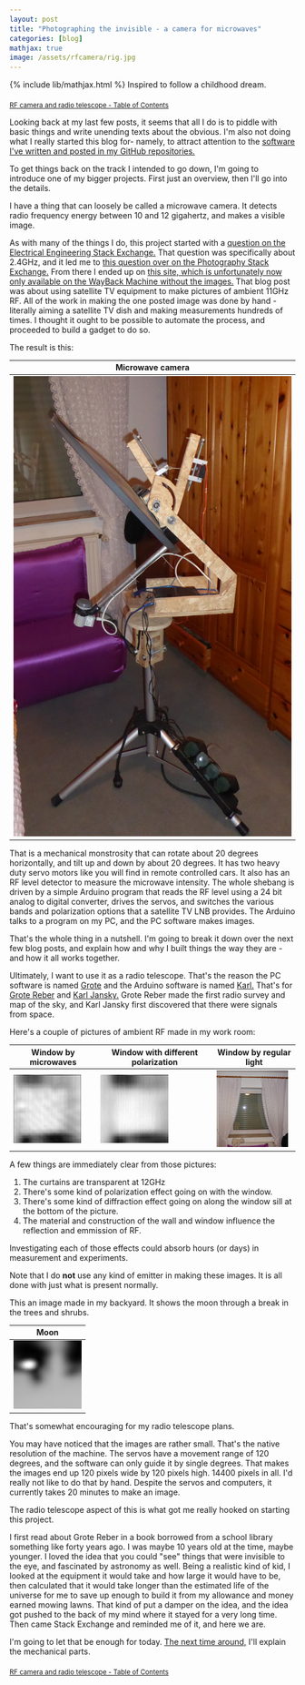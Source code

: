 ```yaml
---
layout: post
title: "Photographing the invisible - a camera for microwaves"
categories: [blog]
mathjax: true
image: /assets/rfcamera/rig.jpg
---
```

{% include lib/mathjax.html %}
Inspired to follow a childhood dream.

<sub>[RF camera and radio telescope - Table of Contents](3-rfcamera-toc)</sub>

Looking back at my last few posts, it seems that all I do is to piddle with basic things and write unending texts about the obvious.  I'm also not doing what I really started this blog for- namely, to attract attention to the [software I've written and posted in my GitHub repositories.](https://github.com/JosephEoff)

To get things back on the track I intended to go down, I'm going to introduce one of my bigger projects.  First just an overview, then I'll go into the details.

I have a thing that can loosely be called a microwave camera.  It detects radio frequency energy between 10 and 12 gigahertz, and makes a visible image.

As with many of the things I do, this project started with a [question on the Electrical Engineering Stack Exchange.](https://electronics.stackexchange.com/questions/193898/can-i-build-a-camera-that-is-sensitive-at-2-4ghz/)  That question was specifically about 2.4GHz, and it led me to [this question over on the Photography Stack Exchange.](https://photo.stackexchange.com/questions/69587/are-there-cameras-that-can-photograph-wi-fi-wlan-or-mobile-phone-radiation)  From there I ended up on [this site, which is unfortunately now only available on the WayBack Machine without the images.](https://web.archive.org/web/20151002205822/http://www.kevinwoods.co.uk/photography/20100210radio.htm)  That blog post was about using satellite TV equipment to make pictures of ambient 11GHz RF.  All of the work in making the one posted image was done by hand - literally aiming a satellite TV dish and making measurements hundreds of times.  I thought it ought to be possible to automate the process, and proceeded to build a gadget to do so.

The result is this:

|Microwave camera|
|--------------|
|![Microwave camera](/assets/rfcamera/rig.jpg)|

That is a mechanical monstrosity that can rotate about 20 degrees horizontally, and tilt up and down by about 20 degrees.  It has two heavy duty servo motors like you will find in remote controlled cars. It also has an RF level detector to measure the microwave intensity.  The whole shebang is driven by a simple Arduino program that reads the RF level using a 24 bit analog to digital converter, drives the servos, and switches the various bands and polarization options that a satellite TV LNB provides.  The Arduino talks to a program on my PC, and the PC software makes images.

That's the whole thing in a nutshell.  I'm going to break it down over the next few blog posts, and explain how and why I built things the way they are - and how it all works together.

Ultimately, I want to use it as a radio telescope.  That's the reason the PC software is named [Grote](https://github.com/JosephEoff/Grote) and the Arduino software is named [Karl.](https://github.com/JosephEoff/Karl)  That's for [Grote Reber](https://en.wikipedia.org/wiki/Grote_Reber) and [Karl Jansky.](https://en.wikipedia.org/wiki/Karl_Guthe_Jansky)  Grote Reber made the first radio survey and map of the sky, and Karl Jansky first discovered that there were signals from space.

Here's a couple of pictures of ambient RF made in my work room:

|Window by microwaves|Window with different polarization|Window by regular light|
|--------------|--------------|---------|
|![Window by microwaves](/assets/rfcamera/window1.png)|![Window by microwaves - polarization change](/assets/rfcamera/window2_changedpolarization.png)|![Window by regular light](/assets/rfcamera/window.jpg)

A few things are immediately clear from those pictures:

1.  The curtains are transparent at 12GHz
2.  There's some kind of polarization effect going on with the window.
3.  There's some kind of diffraction effect going on along the window sill at the bottom of the picture.
4.  The material and construction of the wall and window influence the reflection and emmission of RF.

Investigating each of those effects could absorb hours (or days) in measurement and experiments.

Note that I do **not** use any kind of emitter in making these images.  It is all done with just what is present normally.

This an image made in my backyard.  It shows the moon through a break in the trees and shrubs.

|Moon|
|----|
|![Window by microwaves](/assets/rfcamera/moon1.png)|

That's somewhat encouraging for my radio telescope plans.

You may have noticed that the images are rather small.  That's the native resolution of the machine.  The servos have a movement range of 120 degrees, and the software can only guide it by single degrees.  That makes the images end up 120 pixels wide by 120 pixels high.  14400 pixels in all.  I'd really not like to do that by hand.  Despite the servos and computers, it currently takes 20 minutes to make an image.

The radio telescope aspect of this is what got me really hooked on starting this project.  

I first read about Grote Reber in a book borrowed from a school library something like forty years ago.  I was maybe 10 years old at the time, maybe younger.  I loved the idea that you could "see" things that were invisible to the eye, and fascinated by astronomy as well.  Being a realistic kind of kid, I looked at the equipment it would take and how large it would have to be, then calculated that it would take longer than the estimated life of the universe for me to save up enough to build it from my allowance and money earned mowing lawns.  That kind of put a damper on the idea, and the idea got pushed to the back of my mind where it stayed for a very long time.  Then came Stack Exchange and reminded me of it, and here we are.

I'm going to let that be enough for today.  [The next time around,](2-rfcamera2) I'll explain the mechanical parts.

<sub>[RF camera and radio telescope - Table of Contents](3-rfcamera-toc)</sub>
